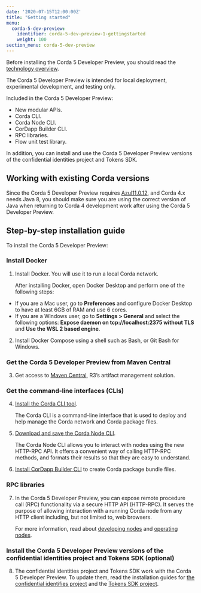 ```yaml
---
date: '2020-07-15T12:00:00Z'
title: "Getting started"
menu:
  corda-5-dev-preview:
    identifier: corda-5-dev-preview-1-gettingstarted
    weight: 100
section_menu: corda-5-dev-preview
---
```


Before installing the Corda 5 Developer Preview, you should read the [technology overview](../../../../../en/platform/corda/5.0-dev-preview-1/getting-started/prerequisites.md).

The Corda 5 Developer Preview is intended for local deployment, experimental development, and testing only.

Included in the Corda 5 Developer Preview:

* New modular APIs.
* Corda CLI.
* Corda Node CLI.
* CorDapp Builder CLI.
* RPC libraries.
* Flow unit test library.

In addition, you can install and use the Corda 5 Developer Preview versions of the confidential identities project and Tokens SDK.

## Working with existing Corda versions

Since the Corda 5 Developer Preview requires [Azul11.0.12](https://www.azul.com/downloads/?package=jdk),
and Corda 4.x needs Java 8, you should make sure you are using the correct
version of Java when returning to Corda 4 development work after using the Corda 5 Developer Preview.

## Step-by-step installation guide

To install the Corda 5 Developer Preview:

### Install Docker
1. Install Docker. You will use it to run a local Corda network.

   After installing Docker, open Docker Desktop and perform one of the following steps:
  * If you are a Mac user, go to **Preferences** and configure Docker Desktop to have at least 6GB of RAM and use 6 cores.
  * If you are a Windows user, go to **Settings > General** and select the following options: **Expose daemon on tcp://localhost:2375 without TLS** and **Use the WSL 2 based engine**.

2. Install Docker Compose using a shell such as Bash, or Git Bash for Windows.

### Get the Corda 5 Developer Preview from Maven Central
3. Get access to [Maven Central](https://repo1.maven.org/maven2/net/corda/corda/5.0.0-DevPreview-1.0/), R3’s artifact management solution.

### Get the command-line interfaces (CLIs)
4. [Install the Corda CLI tool](../../../../../en/platform/corda/5.0-dev-preview-1/corda-cli/installing-corda-cli.md).

   The Corda CLI is a command-line interface that is used to deploy and help manage the Corda network and Corda package files.

5. [Download and save the Corda Node CLI](../../../../../en/platform/corda/5.0-dev-preview-1/nodes/operating/cli-curl/cli-curl.md).

   The Corda Node CLI allows you to interact with nodes using the new HTTP-RPC API. It offers a
   convenient way of calling HTTP-RPC methods, and formats their results so that they are easy to understand.

6. [Install CorDapp Builder CLI](../../../../../en/platform/corda/5.0-dev-preview-1/packaging/cordapp-builder.md) to create Corda package bundle files.

### RPC libraries
7. In the Corda 5 Developer Preview, you can expose remote procedure call (RPC) functionality via a secure HTTP API (HTTP-RPC).
   It serves the purpose of allowing interaction with a running Corda node from any HTTP client including, but not limited to,
   web browsers.

   For more information, read about [developing nodes](../../../../../en/platform/corda/5.0-dev-preview-1/nodes/developing/developing-nodes-homepage.md) and
   [operating nodes](../../../../../en/platform/corda/5.0-dev-preview-1/nodes/operating/operating-nodes-homepage.md).

### Install the Corda 5 Developer Preview versions of the confidential identities project and Tokens SDK (optional)
8. The confidential identities project and Tokens SDK work with the Corda 5 Developer Preview. To update them, read the installation guides for [the confidential identifies project](../../../../../en/platform/corda/5.0-dev-preview-1/confidential-identities/overview.html#install-the-confidential-identities-sdk) and the [Tokens SDK project](../../../../../en/platform/corda/5.0-dev-preview-1/tokens-sdk/overview.html#install-the-tokens-sdk).
